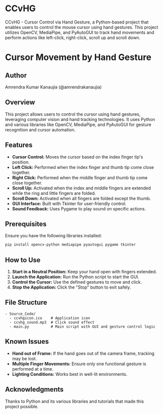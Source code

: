 # CCvHG
CCvHG - Cursor Control via Hand Gesture, a Python-based project that enables users to control the mouse cursor using hand gestures. This project utilizes OpenCV, MediaPipe, and PyAutoGUI to track hand movements and perform actions like left-click, right-click, scroll up and scroll down.

# Cursor Movement by Hand Gesture

## Author
Amrendra Kumar Kanaujia (@amrendrakanaujia)

## Overview
This project allows users to control the cursor using hand gestures, leveraging computer vision and hand tracking technologies. It uses Python and various libraries like OpenCV, MediaPipe, and PyAutoGUI for gesture recognition and cursor automation.

## Features
- **Cursor Control:** Moves the cursor based on the index finger tip's position.
- **Left Click:** Performed when the index finger and thumb tip come close together.
- **Right Click:** Performed when the middle finger and thumb tip come close together.
- **Scroll Up:** Activated when the index and middle fingers are extended while the ring and little fingers are folded.
- **Scroll Down:** Activated when all fingers are folded except the thumb.
- **GUI Interface:** Built with Tkinter for user-friendly control.
- **Sound Feedback:** Uses Pygame to play sound on specific actions.

## Prerequisites
Ensure you have the following libraries installed:
```bash
pip install opencv-python mediapipe pyautogui pygame tkinter
```

## How to Use
1. **Start in a Neutral Position:** Keep your hand open with fingers extended.
2. **Launch the Application:** Run the Python script to start the GUI.
3. **Control the Cursor:** Use the defined gestures to move and click.
4. **Stop the Application:** Click the "Stop" button to exit safely.

## File Structure
```
- Source_Code/
  - ccvhgicon.ico    # Application icon
  - ccvhg_sound.mp3  # Click sound effect
  - main.py          # Main script with GUI and gesture control logic
```

## Known Issues
- **Hand out of Frame:** If the hand goes out of the camera frame, tracking may be lost.
- **Multiple Finger Movements:** Ensure only one functional gesture is performed at a time.
- **Lighting Conditions:** Works best in well-lit environments.

## Acknowledgments
Thanks to Python and its various libraries and tutorials that made this project possible.

